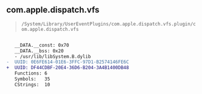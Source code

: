 ## com.apple.dispatch.vfs

> `/System/Library/UserEventPlugins/com.apple.dispatch.vfs.plugin/com.apple.dispatch.vfs`

```diff

   __DATA.__const: 0x70
   __DATA.__bss: 0x20
   - /usr/lib/libSystem.B.dylib
-  UUID: 0E6FE614-01E6-3FFC-97D1-B2574146FE6C
+  UUID: DF44CDBF-20E4-36D6-B204-3A4B1400DB48
   Functions: 6
   Symbols:   35
   CStrings:  10

```
